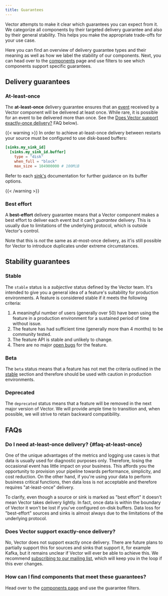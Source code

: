 ```yaml
---
title: Guarantees
---
```


Vector attempts to make it clear which guarantees you can expect from it. We categorize all components by their targeted delivery guarantee and also by their general stability. This helps you make the appropriate trade-offs for your use case.

Here you can find an overview of delivery guarantee types and their meaning as well as how we label the stability of our components. Next, you can head over to the [components] page and use filters to see which components support specific guarantees.

## Delivery guarantees

### At-least-once

The **at-least-once** delivery guarantee ensures that an [event] received by a Vector component will be delivered at least once. While rare, it is possible for an event to be delivered more than once. See the [Does Vector support exactly-once delivery?](#faq-at-least-once) FAQ below).

{{< warning >}}
In order to achieve at-least-once delivery between restarts your source must be configured to use disk-based buffers:

```toml title="vector.toml"
[sinks.my_sink_id]
  [sinks.my_sink_id.buffer]
    type = "disk"
    when_full = "block"
    max_size = 104900000 # 100MiB
```

Refer to each [sink's][sinks] documentation for further guidance on its buffer options.

[sinks]: /docs/reference/configuration/sinks
{{< /warning >}}

### Best effort

A **best-effort** delivery guarantee means that a Vector component makes a best effort to deliver each event but it can't _guarantee_ delivery. This is usually due to limitations of the underlying protocol, which is outside Vector's control.

Note that this is _not_ the same as at-most-once delivery, as it'is still possible for Vector to introduce duplicates under extreme circumstances.

## Stability guarantees

### Stable

The `stable` status is a _subjective_ status defined by the Vector team. It's intended to give you a general idea of a feature's suitability for production environments. A feature is considered stable if it meets the following criteria:

1. A meaningful number of users (generally over 50) have been using the feature in a production environment for a sustained period of time without issue.
2. The feature has had sufficient time (generally more than 4 months) to be community tested.
3. The feature API is stable and unlikely to change.
4. There are no major [open bugs][bugs] for the feature.

### Beta

The `beta` status means that a feature has not met the criteria outlined in
the [stable](#stable) section and therefore should be used with caution
in production environments.

### Deprecated

The `deprecated` status means that a feature will be removed in the next major
version of Vector. We will provide ample time to transition and, when possible,
we will strive to retain backward compatibility.

## FAQs

### Do I need at-least-once delivery? {#faq-at-least-once}

One of the unique advantages of the metrics and logging use cases is that data is usually used for diagnostic purposes only. Therefore, losing the occasional event has little impact on your business. This affords you the opportunity to provision your pipeline towards performance, simplicity, and cost reduction. On the other hand, if you're using your data to perform business critical functions, then data loss is not acceptable and therefore requires "at-least-once" delivery.

To clarify, even though a source or sink is marked as "best effort" it doesn't mean Vector takes delivery lightly. In fact, once data is within the boundary of Vector it won't be lost if you've configured on-disk buffers. Data loss for "best-effort" sources and sinks is almost always due to the limitations of the underlying protocol.

### Does Vector support exactly-once delivery?

No, Vector does not support exactly once delivery. There are future plans to partially support this for sources and sinks that support it, for example Kafka, but it remains unclear if Vector will ever be able to achieve this. We recommend [subscribing to our mailing list](/community), which will keep you in the loop if this ever changes.

### How can I find components that meet these guarantees?

Head over to the [components page][components] and use the guarantee
filters.

[bugs]: https://github.com/timberio/vector/issues?q=is%3Aopen+is%3Aissue+label%3A%22type%3A+bug%22
[components]: /components
[event]: /docs/about/under-the-hood/architecture/data-model
